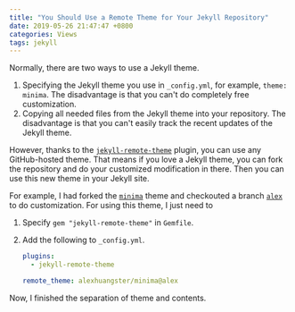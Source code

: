 ```yaml
---
title: "You Should Use a Remote Theme for Your Jekyll Repository"
date: 2019-05-26 21:47:47 +0800
categories: Views
tags: jekyll
---
```


Normally, there are two ways to use a Jekyll theme.

1. Specifying the Jekyll theme you use in `_config.yml`, for example, `theme: minima`. The disadvantage is that you can't do completely free customization.
2. Copying all needed files from the Jekyll theme into your repository. The disadvantage is that you can't easily track the recent updates of the Jekyll theme.

However, thanks to the [`jekyll-remote-theme`](https://github.com/benbalter/jekyll-remote-theme) plugin, you can use any GitHub-hosted theme. That means if you love a Jekyll theme, you can fork the repository and do your customized modification in there. Then you can use this new theme in your Jekyll site.

For example, I had forked the [`minima`](https://github.com/jekyll/minima) theme and checkouted a branch [`alex`](https://github.com/alexhuangster/minima/tree/alex) to do customization. For using this theme, I just need to 

1. Specify `gem "jekyll-remote-theme"` in `Gemfile`.
2. Add the following to `_config.yml`.

    ```yml
    plugins:
      - jekyll-remote-theme

    remote_theme: alexhuangster/minima@alex
    ```

Now, I finished the separation of theme and contents.
